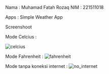 Nama : Muhamad Fatah Rozaq
NIM  : 221511018

Apps : Simple Weather App

Screenshoot


Mode Celcius :

![celcius](https://github.com/FatahRozaq/simple_weather_app/assets/89440284/2095b8db-7c99-48a3-9afd-d72f41df912d)

Mode Fahrenheit :
![fahrenheit](https://github.com/FatahRozaq/simple_weather_app/assets/89440284/c69f23d7-32ef-43a8-bd0e-d3809cd8934d)

Mode tanpa koneksi internet :
![no_internet](https://github.com/FatahRozaq/simple_weather_app/assets/89440284/bd59e2f8-3b0d-43d9-9700-673e29295cfa)


